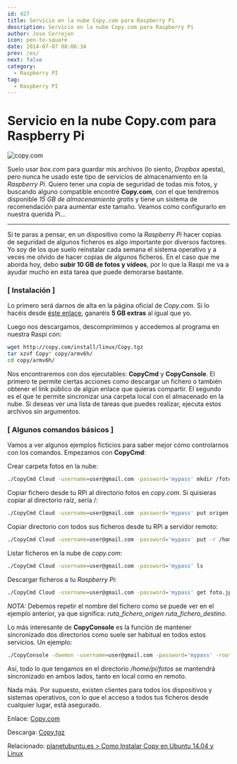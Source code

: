 ```yaml
---
id: 427
title: Servicio en la nube Copy.com para Raspberry Pi
description: Servicio en la nube Copy.com para Raspberry Pi
author: Jose Cerrejon
icon: pen-to-square
date: 2014-07-07 08:06:34
prev: /es/
next: false
category:
  - Raspberry PI
tag:
  - Raspberry PI
---
```


# Servicio en la nube Copy.com para Raspberry Pi

![copy.com](/images/2014/07/copy_01.png)

Suelo usar *box.com* para guardar mis archivos (lo siento, *Dropbox* apesta), pero nunca he usado este tipo de servicios de almacenamiento en la *Raspberry Pi*. Quiero tener una copia de seguridad de todas mis fotos, y buscando alguno compatible encontré **Copy.com**, con el que tendremos disponible *15 GB de almacenamiento gratis* y tiene un sistema de recomendación para aumentar este tamaño. Veamos como configurarlo en nuestra querida Pi...

- - -
Si te paras a pensar, en un dispositivo como la *Raspberry Pi* hacer copias de seguridad de algunos ficheros es algo importante por diversos factores. Yo soy de los que suelo reinstalar cada semana el sistema operativo y a veces me olvido de hacer copias de algunos ficheros. En el caso que me aborda hoy, debo **subir 10 GB de fotos y vídeos**, por lo que la Raspi me va a ayudar mucho en esta tarea que puede demorarse bastante.

### [ Instalación ]

Lo primero será darnos de alta en la página oficial de *Copy.com*. Si lo hacéis desde [éste enlace](https://copy.com?r=ygbyvm), ganaréis **5 GB extras** al igual que yo.

Luego nos descargamos, descomprimimos y accedemos al programa en nuestra Raspi con:

```bash
wget http://copy.com/install/linux/Copy.tgz
tar xzvf Copy* copy/armv6h/
cd copy/armv6h/
```

Nos encontraremos con dos ejecutables: **CopyCmd** y **CopyConsole**. El primero te permite ciertas acciones como descargar un fichero o también obtener el link público de algún enlace que quieras compartir. El segundo es el que te permite sincronizar una carpeta local con el almacenado en la nube. Si deseas ver una lista de tareas que puedes realizar, ejecuta estos archivos sin argumentos.

### [ Algunos comandos básicos ]

Vamos a ver algunos ejemplos ficticios para saber mejor cómo controlarnos con los comandos. Empezamos con **CopyCmd**:

Crear carpeta fotos en la nube:
```bash
./CopyCmd Cloud -username=user@gmail.com -password='mypass' mkdir /fotos
```

Copiar fichero desde tu RPi al directorio fotos en *copy.com*. Si quisieras copiar al directorio raíz, sería /:
```bash
./CopyCmd Cloud -username=user@gmail.com -password='mypass' put origen.jpg /fotos
```

Copiar directorio con todos sus ficheros desde tu RPi a servidor remoto:
```bash
./CopyCmd Cloud -username=user@gmail.com -password='mypass' put -r /home/pi/fotos/ /fotos
```

Listar ficheros en la nube de *copy.com*:
```bash
./CopyCmd Cloud -username=user@gmail.com -password='mypass' ls
```

Descargar ficheros a tu *Raspberry Pi*:
```bash
./CopyCmd Cloud -username=user@gmail.com -password='mypass' get foto.jpg foto.jpg
```

*NOTA:* Debemos repetir el nombre del fichero como se puede ver en el ejemplo anterior, ya que significa: *ruta&#95;fichero&#95;origen ruta&#95;fichero&#95;destino*.

Lo más interesante de **CopyConsole** es la función de mantener sincronizado dos directorios como suele ser habitual en todos estos servicios. Un ejemplo:

```bash
./CopyConsole -daemon -username=user@gmail.com -password='mypass' -root=/home/pi/fotos
```

Así, todo lo que tengamos en el directorio */home/pi/fotos* se mantendrá sincronizado en ambos lados, tanto en local como en remoto.

Nada más. Por supuesto, existen clientes para todos los dispositivos y sistemas operativos, con lo que el acceso a todos tus ficheros desde cualquier lugar, está asegurado.

Enlace: [Copy.com](https://copy.com?r=ygbyvm)

Descarga: [Copy.tgz](https://copy.com/install/linux/Copy.tgz)

Relacionado: [planetubuntu.es > Como Instalar Copy en Ubuntu 14.04 y Linux](http://planetubuntu.es/post/como-instalar-copy-en-ubuntu-14-04-y-linux-mint-17)